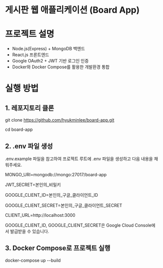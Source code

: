 # 게시판 웹 애플리케이션 (Board App)

# 프로젝트 설명
- Node.js(Express) + MongoDB 백엔드
- React.js 프론트엔드
- Google OAuth2 + JWT 기반 로그인 인증
- Docker와 Docker Compose를 활용한 개발환경 통합

# 실행 방법

## 1. 레포지토리 클론
git clone https://github.com/hyukminlee/board-app.git

cd board-app

## 2. .env 파일 생성
.env.example 파일을 참고하여 프로젝트 루트에 .env 파일을 생성하고 다음 내용을 채워주세요.

MONGO_URI=mongodb://mongo:27017/board-app

JWT_SECRET=본인의_비밀키

GOOGLE_CLIENT_ID=본인의_구글_클라이언트_ID

GOOGLE_CLIENT_SECRET=본인의_구글_클라이언트_SECRET

CLIENT_URL=http://localhost:3000

GOOGLE_CLIENT_ID, GOOGLE_CLIENT_SECRET은 Google Cloud Console에서 발급받을 수 있습니다.

## 3. Docker Compose로 프로젝트 실행
docker-compose up --build
